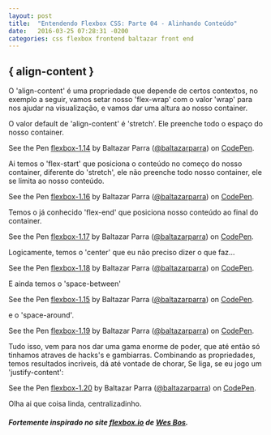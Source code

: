 ```yaml
---
layout: post
title:  "Entendendo Flexbox CSS: Parte 04 - Alinhando Conteúdo"
date:   2016-03-25 07:28:31 -0200
categories: css flexbox frontend baltazar front end
---
```


## \{ align-content \}

O 'align-content' é uma propriedade que depende de certos contextos, no exemplo a seguir,
vamos setar nosso 'flex-wrap' com o valor 'wrap' para nos ajudar na visualização, e vamos dar uma altura ao nosso container.

O valor default de 'align-content' é 'stretch'. Ele preenche todo o espaço do nosso container.

<p data-height="700" data-theme-id="22766" data-slug-hash="YqVOXm" data-default-tab="result" data-user="baltazarparra" class="codepen">See the Pen <a href="http://codepen.io/baltazarparra/pen/YqVOXm/">flexbox-1.14</a> by Baltazar Parra (<a href="http://codepen.io/baltazarparra">@baltazarparra</a>) on <a href="http://codepen.io">CodePen</a>.</p>
<script async src="//assets.codepen.io/assets/embed/ei.js"></script>

Ai temos o 'flex-start' que posiciona o conteúdo no começo do nosso container, diferente do 'stretch',
ele não preenche todo nosso container, ele se limita ao nosso conteúdo.

<p data-height="600" data-theme-id="22766" data-slug-hash="oxwgYR" data-default-tab="result" data-user="baltazarparra" class="codepen">See the Pen <a href="http://codepen.io/baltazarparra/pen/oxwgYR/">flexbox-1.16</a> by Baltazar Parra (<a href="http://codepen.io/baltazarparra">@baltazarparra</a>) on <a href="http://codepen.io">CodePen</a>.</p>
<script async src="//assets.codepen.io/assets/embed/ei.js"></script>

Temos o já conhecido 'flex-end' que posiciona nosso conteúdo ao final do container.

<p data-height="600" data-theme-id="22766" data-slug-hash="rewajK" data-default-tab="result" data-user="baltazarparra" class="codepen">See the Pen <a href="http://codepen.io/baltazarparra/pen/rewajK/">flexbox-1.17</a> by Baltazar Parra (<a href="http://codepen.io/baltazarparra">@baltazarparra</a>) on <a href="http://codepen.io">CodePen</a>.</p>
<script async src="//assets.codepen.io/assets/embed/ei.js"></script>

Logicamente, temos o 'center' que eu não preciso dizer o que faz...

<p data-height="600" data-theme-id="22766" data-slug-hash="jqwEBL" data-default-tab="result" data-user="baltazarparra" class="codepen">See the Pen <a href="http://codepen.io/baltazarparra/pen/jqwEBL/">flexbox-1.18</a> by Baltazar Parra (<a href="http://codepen.io/baltazarparra">@baltazarparra</a>) on <a href="http://codepen.io">CodePen</a>.</p>
<script async src="//assets.codepen.io/assets/embed/ei.js"></script>

E ainda temos o 'space-between'

<p data-height="600" data-theme-id="22766" data-slug-hash="remZLK" data-default-tab="result" data-user="baltazarparra" class="codepen">See the Pen <a href="http://codepen.io/baltazarparra/pen/remZLK/">flexbox-1.15</a> by Baltazar Parra (<a href="http://codepen.io/baltazarparra">@baltazarparra</a>) on <a href="http://codepen.io">CodePen</a>.</p>
<script async src="//assets.codepen.io/assets/embed/ei.js"></script>

e o 'space-around'.

<p data-height="600" data-theme-id="22766" data-slug-hash="aNwJwQ" data-default-tab="result" data-user="baltazarparra" class="codepen">See the Pen <a href="http://codepen.io/baltazarparra/pen/aNwJwQ/">flexbox-1.19</a> by Baltazar Parra (<a href="http://codepen.io/baltazarparra">@baltazarparra</a>) on <a href="http://codepen.io">CodePen</a>.</p>
<script async src="//assets.codepen.io/assets/embed/ei.js"></script>

Tudo isso, vem para nos dar uma gama enorme de poder, que até então só tinhamos atraves de hacks's e gambiarras.
Combinando as propriedades, temos resultados incriveis, dá até vontade de chorar, Se liga, se eu jogo um 'justify-content':

<p data-height="600" data-theme-id="22766" data-slug-hash="EKXWQG" data-default-tab="result" data-user="baltazarparra" class="codepen">See the Pen <a href="http://codepen.io/baltazarparra/pen/EKXWQG/">flexbox-1.20</a> by Baltazar Parra (<a href="http://codepen.io/baltazarparra">@baltazarparra</a>) on <a href="http://codepen.io">CodePen</a>.</p>
<script async src="//assets.codepen.io/assets/embed/ei.js"></script>

Olha ai que coisa linda, centralizadinho.

##### Fortemente inspirado no site [flexbox.io](http://flexbox.io) de [Wes Bos](http://wesbos.com/).
